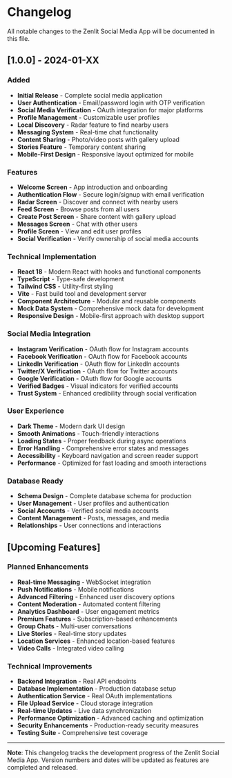 # Changelog

All notable changes to the Zenlit Social Media App will be documented in this file.

## [1.0.0] - 2024-01-XX

### Added
- **Initial Release** - Complete social media application
- **User Authentication** - Email/password login with OTP verification
- **Social Media Verification** - OAuth integration for major platforms
- **Profile Management** - Customizable user profiles
- **Local Discovery** - Radar feature to find nearby users
- **Messaging System** - Real-time chat functionality
- **Content Sharing** - Photo/video posts with gallery upload
- **Stories Feature** - Temporary content sharing
- **Mobile-First Design** - Responsive layout optimized for mobile

### Features
- **Welcome Screen** - App introduction and onboarding
- **Authentication Flow** - Secure login/signup with email verification
- **Radar Screen** - Discover and connect with nearby users
- **Feed Screen** - Browse posts from all users
- **Create Post Screen** - Share content with gallery upload
- **Messages Screen** - Chat with other users
- **Profile Screen** - View and edit user profiles
- **Social Verification** - Verify ownership of social media accounts

### Technical Implementation
- **React 18** - Modern React with hooks and functional components
- **TypeScript** - Type-safe development
- **Tailwind CSS** - Utility-first styling
- **Vite** - Fast build tool and development server
- **Component Architecture** - Modular and reusable components
- **Mock Data System** - Comprehensive mock data for development
- **Responsive Design** - Mobile-first approach with desktop support

### Social Media Integration
- **Instagram Verification** - OAuth flow for Instagram accounts
- **Facebook Verification** - OAuth flow for Facebook accounts
- **LinkedIn Verification** - OAuth flow for LinkedIn accounts
- **Twitter/X Verification** - OAuth flow for Twitter accounts
- **Google Verification** - OAuth flow for Google accounts
- **Verified Badges** - Visual indicators for verified accounts
- **Trust System** - Enhanced credibility through social verification

### User Experience
- **Dark Theme** - Modern dark UI design
- **Smooth Animations** - Touch-friendly interactions
- **Loading States** - Proper feedback during async operations
- **Error Handling** - Comprehensive error states and messages
- **Accessibility** - Keyboard navigation and screen reader support
- **Performance** - Optimized for fast loading and smooth interactions

### Database Ready
- **Schema Design** - Complete database schema for production
- **User Management** - User profiles and authentication
- **Social Accounts** - Verified social media accounts
- **Content Management** - Posts, messages, and media
- **Relationships** - User connections and interactions

## [Upcoming Features]

### Planned Enhancements
- **Real-time Messaging** - WebSocket integration
- **Push Notifications** - Mobile notifications
- **Advanced Filtering** - Enhanced user discovery options
- **Content Moderation** - Automated content filtering
- **Analytics Dashboard** - User engagement metrics
- **Premium Features** - Subscription-based enhancements
- **Group Chats** - Multi-user conversations
- **Live Stories** - Real-time story updates
- **Location Services** - Enhanced location-based features
- **Video Calls** - Integrated video calling

### Technical Improvements
- **Backend Integration** - Real API endpoints
- **Database Implementation** - Production database setup
- **Authentication Service** - Real OAuth implementations
- **File Upload Service** - Cloud storage integration
- **Real-time Updates** - Live data synchronization
- **Performance Optimization** - Advanced caching and optimization
- **Security Enhancements** - Production-ready security measures
- **Testing Suite** - Comprehensive test coverage

---

**Note**: This changelog tracks the development progress of the Zenlit Social Media App. Version numbers and dates will be updated as features are completed and released.
